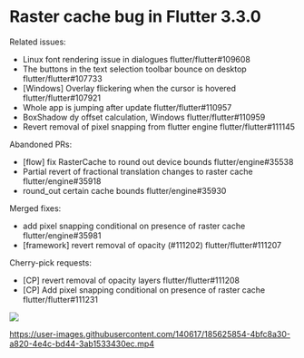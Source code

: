 # Raster cache bug in Flutter 3.3.0

Related issues:
- Linux font rendering issue in dialogues flutter/flutter#109608
- The buttons in the text selection toolbar bounce on desktop flutter/flutter#107733
- [Windows] Overlay flickering when the cursor is hovered flutter/flutter#107921
- Whole app is jumping after update flutter/flutter#110957
- BoxShadow dy offset calculation, Windows flutter/flutter#110959
- Revert removal of pixel snapping from flutter engine flutter/flutter#111145

Abandoned PRs:
- [flow] fix RasterCache to round out device bounds flutter/engine#35538
- Partial revert of fractional translation changes to raster cache flutter/engine#35918
- round_out certain cache bounds flutter/engine#35930

Merged fixes:
- add pixel snapping conditional on presence of raster cache flutter/engine#35981
- [framework] revert removal of opacity (#111202) flutter/flutter#111207

Cherry-pick requests:
- [CP] revert removal of opacity layers flutter/flutter#111208
- [CP] Add pixel snapping conditional on presence of raster cache flutter/flutter#111231

![](https://user-images.githubusercontent.com/140617/188180337-d07a4951-6d8c-47d3-9eca-3d5bc8e516c5.png)

https://user-images.githubusercontent.com/140617/185625854-4bfc8a30-a820-4e4c-bd44-3ab1533430ec.mp4
